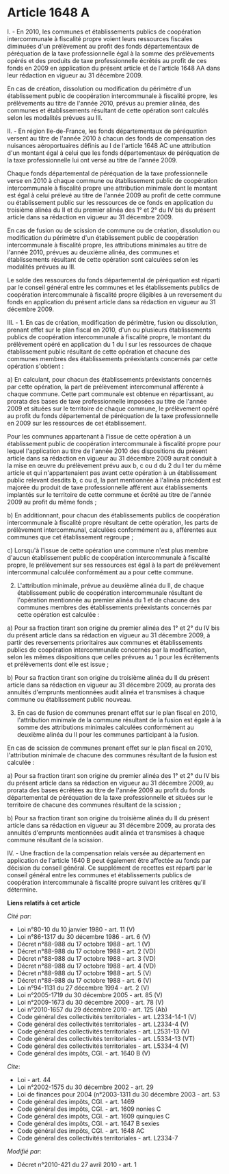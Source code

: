 # Article 1648 A

I. - En 2010, les communes et établissements publics de coopération intercommunale à fiscalité propre voient leurs ressources
fiscales diminuées d'un prélèvement au profit des fonds départementaux de péréquation de la taxe professionnelle égal à la
somme des prélèvements opérés et des produits de taxe professionnelle écrêtés au profit de ces fonds en 2009 en application
du présent article et de l'article 1648 AA dans leur rédaction en vigueur au 31 décembre 2009.

En cas de création, dissolution ou modification du périmètre d'un établissement public de coopération intercommunale à
fiscalité propre, les prélèvements au titre de l'année 2010, prévus au premier alinéa, des communes et établissements
résultant de cette opération sont calculés selon les modalités prévues au III.

II. - En région Ile-de-France, les fonds départementaux de péréquation versent au titre de l'année 2010 à chacun des fonds de
compensation des nuisances aéroportuaires définis au I de l'article 1648 AC une attribution d'un montant égal à celui que les
fonds départementaux de péréquation de la taxe professionnelle lui ont versé au titre de l'année 2009.

Chaque fonds départemental de péréquation de la taxe professionnelle verse en 2010 à chaque commune ou établissement public
de coopération intercommunale à fiscalité propre une attribution minimale dont le montant est égal à celui prélevé au titre
de l'année 2009 au profit de cette commune ou établissement public sur les ressources de ce fonds en application du troisième
alinéa du II et du premier alinéa des 1° et 2° du IV bis du présent article dans sa rédaction en vigueur au 31 décembre 2009.

En cas de fusion ou de scission de commune ou de création, dissolution ou modification du périmètre d'un établissement public
de coopération intercommunale à fiscalité propre, les attributions minimales au titre de l'année 2010, prévues au deuxième
alinéa, des communes et établissements résultant de cette opération sont calculées selon les modalités prévues au III.

Le solde des ressources du fonds départemental de péréquation est réparti par le conseil général entre les communes et les
établissements publics de coopération intercommunale à fiscalité propre éligibles à un reversement du fonds en application du
présent article dans sa rédaction en vigueur au 31 décembre 2009.

III. - 1. En cas de création, modification de périmètre, fusion ou dissolution, prenant effet sur le plan fiscal en 2010,
d'un ou plusieurs établissements publics de coopération intercommunale à fiscalité propre, le montant du prélèvement opéré en
application du 1 du I sur les ressources de chaque établissement public résultant de cette opération et chacune des communes
membres des établissements préexistants concernés par cette opération s'obtient :

a) En calculant, pour chacun des établissements préexistants concernés par cette opération, la part de prélèvement
intercommunal afférente à chaque commune. Cette part communale est obtenue en répartissant, au prorata des bases de taxe
professionnelle imposées au titre de l'année 2009 et situées sur le territoire de chaque commune, le prélèvement opéré au
profit du fonds départemental de péréquation de la taxe professionnelle en 2009 sur les ressources de cet établissement.

Pour les communes appartenant à l'issue de cette opération à un établissement public de coopération intercommunale à
fiscalité propre pour lequel l'application au titre de l'année 2010 des dispositions du présent article dans sa rédaction en
vigueur au 31 décembre 2009 aurait conduit à la mise en œuvre du prélèvement prévu aux b, c ou d du 2 du I ter du même
article et qui n'appartenaient pas avant cette opération à un établissement public relevant desdits b, c ou d, la part
mentionnée à l'alinéa précédent est majorée du produit de taxe professionnelle afférent aux établissements implantés sur le
territoire de cette commune et écrêté au titre de l'année 2009 au profit du même fonds ;

b) En additionnant, pour chacun des établissements publics de coopération intercommunale à fiscalité propre résultant de
cette opération, les parts de prélèvement intercommunal, calculées conformément au a, afférentes aux communes que cet
établissement regroupe ;

c) Lorsqu'à l'issue de cette opération une commune n'est plus membre d'aucun établissement public de coopération
intercommunale à fiscalité propre, le prélèvement sur ses ressources est égal à la part de prélèvement intercommunal calculée
conformément au a pour cette commune.

2. L'attribution minimale, prévue au deuxième alinéa du II, de chaque établissement public de coopération intercommunale
résultant de l'opération mentionnée au premier alinéa du 1 et de chacune des communes membres des établissements préexistants
concernés par cette opération est calculée :

a) Pour sa fraction tirant son origine du premier alinéa des 1° et 2° du IV bis du présent article dans sa rédaction en
vigueur au 31 décembre 2009, à partir des reversements prioritaires aux communes et établissements publics de coopération
intercommunale concernés par la modification, selon les mêmes dispositions que celles prévues au 1 pour les écrêtements et
prélèvements dont elle est issue ;

b) Pour sa fraction tirant son origine du troisième alinéa du II du présent article dans sa rédaction en vigueur au 31
décembre 2009, au prorata des annuités d'emprunts mentionnées audit alinéa et transmises à chaque commune ou établissement
public nouveau.

3. En cas de fusion de communes prenant effet sur le plan fiscal en 2010, l'attribution minimale de la commune résultant de
la fusion est égale à la somme des attributions minimales calculées conformément au deuxième alinéa du II pour les communes
participant à la fusion.

En cas de scission de communes prenant effet sur le plan fiscal en 2010, l'attribution minimale de chacune des communes
résultant de la fusion est calculée :

a) Pour sa fraction tirant son origine du premier alinéa des 1° et 2° du IV bis du présent article dans sa rédaction en
vigueur au 31 décembre 2009, au prorata des bases écrêtées au titre de l'année 2009 au profit du fonds départemental de
péréquation de la taxe professionnelle et situées sur le territoire de chacune des communes résultant de la scission ;

b) Pour sa fraction tirant son origine du troisième alinéa du II du présent article dans sa rédaction en vigueur au 31
décembre 2009, au prorata des annuités d'emprunts mentionnées audit alinéa et transmises à chaque commune résultant de la
scission.

IV. - Une fraction de la compensation relais versée au département en application de l'article 1640 B peut également être
affectée au fonds par décision du conseil général. Ce supplément de recettes est réparti par le conseil général entre les
communes et établissements publics de coopération intercommunale à fiscalité propre suivant les critères qu'il détermine.

**Liens relatifs à cet article**

_Cité par_:

  - Loi n°80-10 du 10 janvier 1980 - art. 11 (V)
  - Loi n°86-1317 du 30 décembre 1986 - art. 6 (V)
  - Décret n°88-988 du 17 octobre 1988 - art. 1 (V)
  - Décret n°88-988 du 17 octobre 1988 - art. 2 (VD)
  - Décret n°88-988 du 17 octobre 1988 - art. 3 (VD)
  - Décret n°88-988 du 17 octobre 1988 - art. 4 (VD)
  - Décret n°88-988 du 17 octobre 1988 - art. 5 (V)
  - Décret n°88-988 du 17 octobre 1988 - art. 6 (V)
  - Loi n°94-1131 du 27 décembre 1994 - art. 2 (V)
  - Loi n°2005-1719 du 30 décembre 2005 - art. 85 (V)
  - Loi n°2009-1673 du 30 décembre 2009 - art. 78 (V)
  - Loi n°2010-1657 du 29 décembre 2010 - art. 125 (Ab)
  - Code général des collectivités territoriales - art. L2334-14-1 (V)
  - Code général des collectivités territoriales - art. L2334-4 (V)
  - Code général des collectivités territoriales - art. L2531-13 (V)
  - Code général des collectivités territoriales - art. L5334-13 (VT)
  - Code général des collectivités territoriales - art. L5334-4 (V)
  - Code général des impôts, CGI. - art. 1640 B (V)

_Cite_:

  - Loi - art. 44
  - Loi n°2002-1575 du 30 décembre 2002 - art. 29
  - Loi de finances pour 2004 (n°2003-1311 du 30 décembre 2003 - art. 53
  - Code général des impôts, CGI. - art. 1469
  - Code général des impôts, CGI. - art. 1609 nonies C
  - Code général des impôts, CGI. - art. 1609 quinquies C
  - Code général des impôts, CGI. - art. 1647 B sexies
  - Code général des impôts, CGI. - art. 1648 AC
  - Code général des collectivités territoriales - art. L2334-7

_Modifié par_:

  - Décret n°2010-421  du 27 avril 2010 - art. 1
